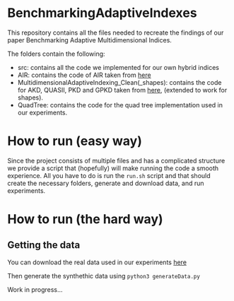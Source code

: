 # BenchmarkingAdaptiveIndexes

This repository contains all the files needed to recreate the findings of our paper Benchmarking Adaptive Multidimensional Indices.

The folders contain the following:
- src: contains all the code we implemented for our own hybrid indices
- AIR: contains the code of AIR taken from [here](https://gitlab.com/adaptivertree/artree)
- MultidimensionalAdaptiveIndexing_Clean(_shapes): contains the code for AKD, QUASII, PKD and GPKD taken from [here](https://github.com/pdet/MultidimensionalAdaptiveIndexing), (extended to work for shapes).
- QuadTree: contains the code for the quad tree implementation used in our experiments.

# How to run (easy way)

Since the project consists of multiple files and has a complicated structure we provide a script that (hopefully) will make running the code a smooth experience. All you have to do is run the `run.sh` script and that should create the necessary folders, generate and download data, and run experiments.


# How to run (the hard way)

## Getting the data

You can download the real data used in our experiments [here](https://www.dropbox.com/scl/fi/6zxh51crmvl7eppjw642l/data.tar.gz?rlkey=g307x72o41r89cb9pkstx78fa&dl=0)

Then generate the synthethic data using `python3 generateData.py`

Work in progress...
